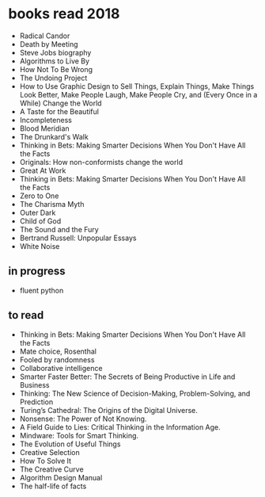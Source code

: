 # books read 2018

- Radical Candor
- Death by Meeting
- Steve Jobs biography
- Algorithms to Live By
- How Not To Be Wrong
- The Undoing Project
- How to Use Graphic Design to Sell Things, Explain Things, Make Things Look Better, Make People Laugh, Make People Cry, and (Every Once in a While) Change the World 
- A Taste for the Beautiful 
- Incompleteness 
- Blood Meridian
- The Drunkard's Walk
- Thinking in Bets: Making Smarter Decisions When You Don't Have All the Facts 
- Originals: How non-conformists change the world
- Great At Work
- Thinking in Bets: Making Smarter Decisions When You Don't Have All the Facts 
- Zero to One
- The Charisma Myth
- Outer Dark
- Child of God
- The Sound and the Fury
- Bertrand Russell: Unpopular Essays
- White Noise


## in progress
- fluent python

## to read

- Thinking in Bets: Making Smarter Decisions When You Don't Have All the Facts 
- Mate choice, Rosenthal
- Fooled by randomness
- Collaborative intelligence
- Smarter Faster Better: The Secrets of Being Productive in Life and Business
- Thinking: The New Science of Decision-Making, Problem-Solving, and Prediction
- Turing’s Cathedral: The Origins of the Digital Universe.
- Nonsense: The Power of Not Knowing.
- A Field Guide to Lies: Critical Thinking in the Information Age.
- Mindware: Tools for Smart Thinking.
- The Evolution of Useful Things
- Creative Selection
- How To Solve It
- The Creative Curve
- Algorithm Design Manual
- The half-life of facts



